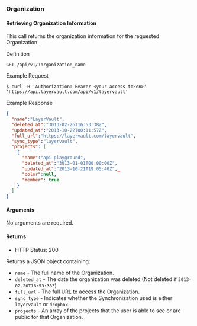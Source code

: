 ### Organization

#### Retrieving Organization Information

This call returns the organization information for the requested Organization.

 Definition

    GET /api/v1/:organization_name

 Example Request

    $ curl -H 'Authorization: Bearer <your access token>' 'https://api.layervault.com/api/v1/layervault'

 Example Response

```json
{
  "name":"LayerVault",
  "deleted_at":"3013-02-26T16:53:38Z",
  "updated_at":"2013-10-22T00:11:57Z",
  "full_url":"https://layervault.com/layervault",
  "sync_type":"layervault",
  "projects": [
    {
      "name":"api-playground",
      "deleted_at":"3013-01-01T00:00:00Z",
      "updated_at":"2013-10-21T19:05:40Z",_
      "color":null,
      "member": true
    }
  ]
}
```

#### Arguments
No arguments are required.

#### Returns

- HTTP Status: 200

Returns a JSON object containing:

  - `name` - The full name of the Organization.
  - `deleted_at` - The date the organization was deleted (Not deleted if `3013-02-26T16:53:38Z`)
  - `full_url` - The full URL to access the Organization.
  - `sync_type` - Indicates whether the Synchronization used is either ```layervault``` or ```dropbox```.
  - `projects` - An array of the projects that the user is able to see or are public for that Organization.

